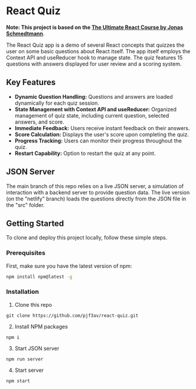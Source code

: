# React Quiz

**Note: This project is based on the [The Ultimate React Course by Jonas Schmedtmann](https://www.udemy.com/course/the-ultimate-react-course/)**.

The React Quiz app is a demo of several React concepts that quizzes the user on some basic questions about React itself. The app itself employs the Context API and useReducer hook to manage state. The quiz features 15 questions with answers displayed for user review and a scoring system.

## Key Features
- **Dynamic Question Handling:** Questions and answers are loaded dynamically for each quiz session.
- **State Management with Context API and useReducer:** Organized management of quiz state, including current question, selected answers, and score.
- **Immediate Feedback:** Users receive instant feedback on their answers.
- **Score Calculation:** Displays the user's score upon completing the quiz.
- **Progress Tracking:** Users can monitor their progress throughout the quiz.
- **Restart Capability:** Option to restart the quiz at any point.

## JSON Server

The main branch of this repo relies on a live JSON server, a simulation of interaction with a backend server to provide question data. The live version (on the "netlify" branch) loads the questions directly from the JSON file in the "src" folder. 

## Getting Started
To clone and deploy this project locally, follow these simple steps.

### Prerequisites

First, make sure you have the latest version of npm:

```bash
npm install npm@latest -g
```

### Installation

1. Clone this repo

```
git clone https://github.com/pjf3av/react-quiz.git
```

2. Install NPM packages

```
npm i
```

3. Start JSON server

```
npm run server
```

4. Start server

```
npm start
```
